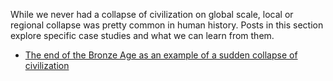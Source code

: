 While we never had a collapse of civilization on global scale, local or regional collapse was pretty common in human history. Posts in this section explore specific case studies and what we can learn from them. 

* [The end of the Bronze Age as an example of a sudden collapse of civilization](https://florianjehn.github.io/Societal-Collapse-Living-Literature-Review/2020-10-28-bronze_age/)
